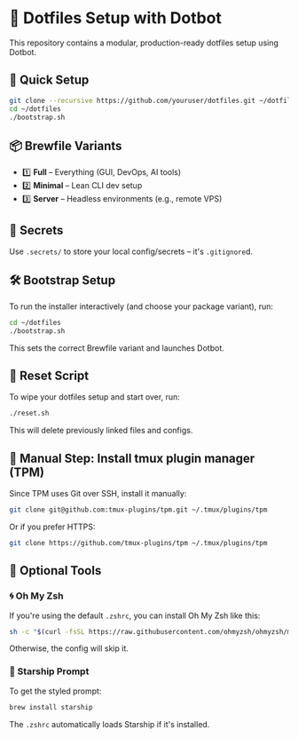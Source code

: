 # 🧩 Dotfiles Setup with Dotbot

This repository contains a modular, production-ready dotfiles setup using Dotbot.

## 🚀 Quick Setup

```bash
git clone --recursive https://github.com/youruser/dotfiles.git ~/dotfiles
cd ~/dotfiles
./bootstrap.sh
```

## 📦 Brewfile Variants

- 1️⃣ **Full** – Everything (GUI, DevOps, AI tools)
- 2️⃣ **Minimal** – Lean CLI dev setup
- 3️⃣ **Server** – Headless environments (e.g., remote VPS)

## 🔐 Secrets

Use `.secrets/` to store your local config/secrets – it's `.gitignore`d.

## 🛠️ Bootstrap Setup

To run the installer interactively (and choose your package variant), run:

```bash
cd ~/dotfiles
./bootstrap.sh
```

This sets the correct Brewfile variant and launches Dotbot.


## 🧹 Reset Script

To wipe your dotfiles setup and start over, run:

```bash
./reset.sh
```

This will delete previously linked files and configs.


## 🔧 Manual Step: Install tmux plugin manager (TPM)

Since TPM uses Git over SSH, install it manually:

```bash
git clone git@github.com:tmux-plugins/tpm.git ~/.tmux/plugins/tpm
```

Or if you prefer HTTPS:

```bash
git clone https://github.com/tmux-plugins/tpm ~/.tmux/plugins/tpm
```


## 🧠 Optional Tools

### 🌀 Oh My Zsh

If you're using the default `.zshrc`, you can install Oh My Zsh like this:

```bash
sh -c "$(curl -fsSL https://raw.githubusercontent.com/ohmyzsh/ohmyzsh/master/tools/install.sh)"
```

Otherwise, the config will skip it.

### 🚀 Starship Prompt

To get the styled prompt:

```bash
brew install starship
```

The `.zshrc` automatically loads Starship if it's installed.
